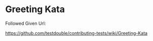 # Greeting Kata

Followed Given Url:

https://github.com/testdouble/contributing-tests/wiki/Greeting-Kata